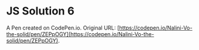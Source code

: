 # JS Solution 6

A Pen created on CodePen.io. Original URL: [https://codepen.io/Nalini-Vo-the-solid/pen/ZEPpOGY](https://codepen.io/Nalini-Vo-the-solid/pen/ZEPpOGY).

